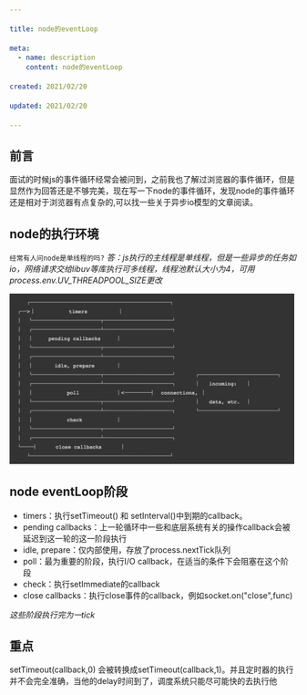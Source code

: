 ```yaml
---

title: node的eventLoop

meta:
  - name: description
    content: node的eventLoop

created: 2021/02/20

updated: 2021/02/20
 
---
```


## 前言
面试的时候js的事件循环经常会被问到，之前我也了解过浏览器的事件循环，但是显然作为回答还是不够完美，现在写一下node的事件循环，发现node的事件循环还是相对于浏览器有点复杂的,可以找一些关于异步io模型的文章阅读。

## node的执行环境
`经常有人问node是单线程的吗?`
*答：js执行的主线程是单线程，但是一些异步的任务如io，网络请求交给libuv等库执行可多线程，线程池默认大小为4，可用process.env.UV_THREADPOOL_SIZE更改*

<img width="500px" src='./pic/16cc8f7acd96cd8c.jpg'>

## node eventLoop阶段

- timers：执行setTimeout() 和 setInterval()中到期的callback。
- pending callbacks：上一轮循环中一些和底层系统有关的操作callback会被延迟到这一轮的这一阶段执行
- idle, prepare：仅内部使用，存放了process.nextTick队列
- poll：最为重要的阶段，执行I/O callback，在适当的条件下会阻塞在这个阶段
- check：执行setImmediate的callback
- close callbacks：执行close事件的callback，例如socket.on("close",func)

*这些阶段执行完为一tick*

## 重点

setTimeout(callback,0)
会被转换成setTimeout(callback,1)。并且定时器的执行并不会完全准确，当他的delay时间到了，调度系统只能尽可能快的去执行他
